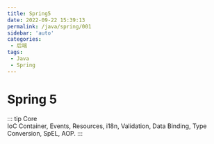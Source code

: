 ```yaml
---
title: Spring5
date: 2022-09-22 15:39:13
permalink: /java/spring/001
sidebar: 'auto'
categories:
 - 后端
tags:
 - Java
 - Spring
---
```


# Spring 5
::: tip
Core	
IoC Container, Events, Resources, i18n, Validation, Data Binding, Type Conversion, SpEL, AOP.
:::